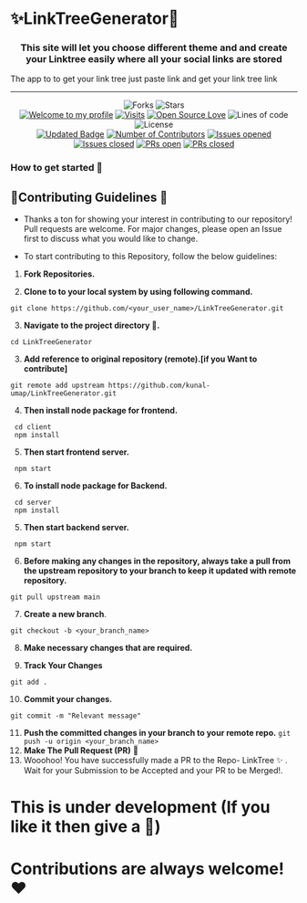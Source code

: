 # ✨LinkTreeGenerator🚀

<h3 align="center">This site will let you choose different theme and and create your Linktree easily where all your social links are stored</h3>

The app to to get your link tree just paste link and get your link tree link

<hr>
<div align="center">
 
![Forks](https://img.shields.io/github/forks/kunal-umap/LinkTreeGenerator)
![Stars](https://img.shields.io/github/stars/kunal-umap/LinkTreeGenerator)
<br />
[![Welcome to my profile](https://img.shields.io/badge/Hello,Programmer!-Welcome-blue.svg?style=flat&logo=github)](https://github.com/kunal-umap)
[![Visits](https://komarev.com/ghpvc/?username=kunal-umap&label=You%20Are%20Visitor%20No.&color=f20707&logo=github&style=flat-square)](https://github.com/kunal-umap/LinkTreeGenerator)
[![Open Source Love](https://badges.frapsoft.com/os/v2/open-source.svg?v=103)](https://github.com/kunal-umap/LinkTreeGenerator)
![Lines of code](https://img.shields.io/tokei/lines/github/kunal-umap/LinkTreeGenerator?color=red&label=Lines%20of%20Code)
![License](https://img.shields.io/badge/License-MIT-red.svg)
<br/>
[![Updated Badge](https://img.shields.io/github/last-commit/kunal-umap/LinkTreeGenerator?label=Last%20Updated&style=flat)](https://github.com/kunal-umap/LinkTreeGenerator/commits)
[![Number of Contributors](https://img.shields.io/github/contributors/kunal-umap/LinkTreeGenerator?style=flat&label=Contributors)](https://github.com/kunal-umap/LinkTreeGenerator/graphs/contributors)
[![Issues opened](https://img.shields.io/github/issues/kunal-umap/LinkTreeGenerator?label=Issues)](https://github.com/kunal-umap/LinkTreeGenerator)
[![Issues closed](https://img.shields.io/github/issues-closed/kunal-umap/LinkTreeGenerator?label=Issues)](https://github.com/kunal-umap/LinkTreeGenerator/issues)
[![PRs open](https://img.shields.io/github/issues-pr/kunal-umap/LinkTreeGenerator?label=Pull%20Requests)](https://github.com/kunal-umap/LinkTreeGenerator/pulls)
[![PRs closed](https://img.shields.io/github/issues-pr-closed/kunal-umap/LinkTreeGenerator?label=Pull%20Requests)](https://github.com/kunal-umap/LinkTreeGenerator/pulls)
<br/>
</div>

<h3>How to get started 🤔</h3>

## 🎉Contributing Guidelines 📝

- Thanks a ton for showing your interest in contributing to our repository! Pull requests are welcome. For major changes, please open an Issue first to discuss what you would like to change.

- To start contributing to this Repository, follow the below guidelines:

 1) **Fork Repositories.**
 
 3) **Clone to to your local system by using following command.**
   ```
   git clone https://github.com/<your_user_name>/LinkTreeGenerator.git
   ```
 3) **Navigate to the project directory 📁.**
   ```
   cd LinkTreeGenerator
   ```
 3) **Add reference to original repository (remote).[if you Want to contribute]**
   ```
   git remote add upstream https://github.com/kunal-umap/LinkTreeGenerator.git
   ```
 4) **Then install node package for frontend.**  
   ```
    cd client
    npm install
   ```
 5) **Then start frontend server.** 
   ```
    npm start
   ```
 6) **To install node package for Backend.** 
   ```
    cd server
    npm install
   ```
 5) **Then start backend server.** 
   ```
    npm start
   ```
 6) **Before making any changes in the repository, always take a pull from the upstream repository to your branch to keep it updated with remote repository.**
   ```
   git pull upstream main
   ```
 7) **Create a new branch**.
   ```
   git checkout -b <your_branch_name>
   ```
 8) **Make necessary changes that are required.**

 9) **Track Your Changes**
   ```
   git add .
   ```
 10) **Commit your changes.**
   ```
   git commit -m "Relevant message"
   ```
 11) **Push the committed changes in your branch to your remote repo.**
    ```
    git push -u origin <your_branch_name>
    ```
 12) **Make The Pull Request (PR)** 🚀
 13) Wooohoo! You have successfully made a PR to the Repo- LinkTree ✨ . Wait for your Submission to be Accepted and your PR to be Merged!.

   
   # This is under development (If you like it then give a 🌟)
   # Contributions are always welcome! ❤️
